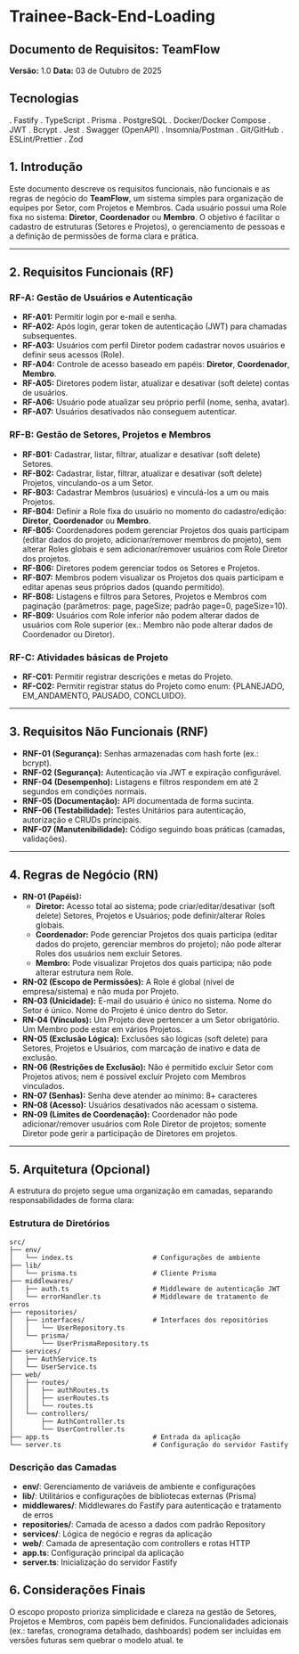 # Trainee-Back-End-Loading
## Documento de Requisitos: TeamFlow

**Versão:** 1.0
**Data:** 03 de Outubro de 2025

## Tecnologias

. Fastify
. TypeScript
. Prisma
. PostgreSQL
. Docker/Docker Compose
. JWT
. Bcrypt
. Jest
. Swagger (OpenAPI)
. Insomnia/Postman
. Git/GitHub
. ESLint/Prettier
. Zod

## 1. Introdução

Este documento descreve os requisitos funcionais, não funcionais e as regras de negócio do **TeamFlow**, um sistema simples para organização de equipes por Setor, com Projetos e Membros. Cada usuário possui uma Role fixa no sistema: **Diretor**, **Coordenador** ou **Membro**. O objetivo é facilitar o cadastro de estruturas (Setores e Projetos), o gerenciamento de pessoas e a definição de permissões de forma clara e prática.

---

## 2. Requisitos Funcionais (RF)

### RF-A: Gestão de Usuários e Autenticação

- **RF-A01:** Permitir login por e-mail e senha.
- **RF-A02:** Após login, gerar token de autenticação (JWT) para chamadas subsequentes.
- **RF-A03:** Usuários com perfil Diretor podem cadastrar novos usuários e definir seus acessos (Role).
- **RF-A04:** Controle de acesso baseado em papéis: **Diretor**, **Coordenador**, **Membro**.
- **RF-A05:** Diretores podem listar, atualizar e desativar (soft delete) contas de usuários.
- **RF-A06:** Usuário pode atualizar seu próprio perfil (nome, senha, avatar).
- **RF-A07:** Usuários desativados não conseguem autenticar.

### RF-B: Gestão de Setores, Projetos e Membros

- **RF-B01:** Cadastrar, listar, filtrar, atualizar e desativar (soft delete) Setores.
- **RF-B02:** Cadastrar, listar, filtrar, atualizar e desativar (soft delete) Projetos, vinculando-os a um Setor.
- **RF-B03:** Cadastrar Membros (usuários) e vinculá-los a um ou mais Projetos.
- **RF-B04:** Definir a Role fixa do usuário no momento do cadastro/edição: **Diretor**, **Coordenador** ou **Membro**.
- **RF-B05:** Coordenadores podem gerenciar Projetos dos quais participam (editar dados do projeto, adicionar/remover membros do projeto), sem alterar Roles globais e sem adicionar/remover usuários com Role Diretor dos projetos.
- **RF-B06:** Diretores podem gerenciar todos os Setores e Projetos.
- **RF-B07:** Membros podem visualizar os Projetos dos quais participam e editar apenas seus próprios dados (quando permitido).
- **RF-B08:** Listagens e filtros para Setores, Projetos e Membros com paginação (parâmetros: page, pageSize; padrão page=0, pageSize=10).
- **RF-B09:** Usuários com Role inferior não podem alterar dados de usuários com Role superior (ex.: Membro não pode alterar dados de Coordenador ou Diretor).

### RF-C: Atividades básicas de Projeto

- **RF-C01:** Permitir registrar descrições e metas do Projeto.
- **RF-C02:** Permitir registrar status do Projeto como enum: {PLANEJADO, EM_ANDAMENTO, PAUSADO, CONCLUIDO}.

---

## 3. Requisitos Não Funcionais (RNF)

- **RNF-01 (Segurança):** Senhas armazenadas com hash forte (ex.: bcrypt).
- **RNF-02 (Segurança):** Autenticação via JWT e expiração configurável.
- **RNF-04 (Desempenho):** Listagens e filtros respondem em até 2 segundos em condições normais.
- **RNF-05 (Documentação):** API documentada de forma sucinta.
- **RNF-06 (Testabilidade):** Testes Unitários para autenticação, autorização e CRUDs principais.
- **RNF-07 (Manutenibilidade):** Código seguindo boas práticas (camadas, validações).

---

## 4. Regras de Negócio (RN)

- **RN-01 (Papéis):**
  - **Diretor:** Acesso total ao sistema; pode criar/editar/desativar (soft delete) Setores, Projetos e Usuários; pode definir/alterar Roles globais.
  - **Coordenador:** Pode gerenciar Projetos dos quais participa (editar dados do projeto, gerenciar membros do projeto); não pode alterar Roles dos usuários nem excluir Setores.
  - **Membro:** Pode visualizar Projetos dos quais participa; não pode alterar estrutura nem Role.
- **RN-02 (Escopo de Permissões):** A Role é global (nível de empresa/sistema) e não muda por Projeto.
- **RN-03 (Unicidade):** E-mail do usuário é único no sistema. Nome do Setor é único. Nome do Projeto é único dentro do Setor.
- **RN-04 (Vínculos):** Um Projeto deve pertencer a um Setor obrigatório. Um Membro pode estar em vários Projetos.
- **RN-05 (Exclusão Lógica):** Exclusões são lógicas (soft delete) para Setores, Projetos e Usuários, com marcação de inativo e data de exclusão.
- **RN-06 (Restrições de Exclusão):** Não é permitido excluir Setor com Projetos ativos; nem é possível excluir Projeto com Membros vinculados.
- **RN-07 (Senhas):** Senha deve atender ao mínimo: 8+ caracteres
- **RN-08 (Acesso):** Usuários desativados não acessam o sistema.
- **RN-09 (Limites de Coordenação):** Coordenador não pode adicionar/remover usuários com Role Diretor de projetos; somente Diretor pode gerir a participação de Diretores em projetos.

---

## 5. Arquitetura (Opcional)

A estrutura do projeto segue uma organização em camadas, separando responsabilidades de forma clara:

### Estrutura de Diretórios

```
src/
├── env/
│   └── index.ts                    # Configurações de ambiente
├── lib/
│   └── prisma.ts                   # Cliente Prisma
├── middlewares/
│   ├── auth.ts                     # Middleware de autenticação JWT
│   └── errorHandler.ts             # Middleware de tratamento de erros
├── repositories/
│   ├── interfaces/                 # Interfaces dos repositórios
│   │   └── UserRepository.ts
│   └── prisma/
│       └── UserPrismaRepository.ts
├── services/
│   ├── AuthService.ts
│   └── UserService.ts
├── web/
│   ├── routes/
│   │   ├── authRoutes.ts
│   │   ├── userRoutes.ts
│   │   └── routes.ts
│   └── controllers/
│       ├── AuthController.ts
│       └── UserController.ts
├── app.ts                          # Entrada da aplicação
└── server.ts                       # Configuração do servidor Fastify
```

### Descrição das Camadas

- **env/**: Gerenciamento de variáveis de ambiente e configurações
- **lib/**: Utilitários e configurações de bibliotecas externas (Prisma)
- **middlewares/**: Middlewares do Fastify para autenticação e tratamento de erros
- **repositories/**: Camada de acesso a dados com padrão Repository
- **services/**: Lógica de negócio e regras da aplicação
- **web/**: Camada de apresentação com controllers e rotas HTTP
- **app.ts**: Configuração principal da aplicação
- **server.ts**: Inicialização do servidor Fastify

## 6. Considerações Finais

O escopo proposto prioriza simplicidade e clareza na gestão de Setores, Projetos e Membros, com papéis bem definidos. Funcionalidades adicionais (ex.: tarefas, cronograma detalhado, dashboards) podem ser incluídas em versões futuras sem quebrar o modelo atual.
te